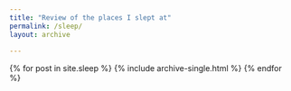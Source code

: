 ```yaml
---
title: "Review of the places I slept at"
permalink: /sleep/
layout: archive
    
---
```


{% for post in site.sleep %}
  {% include archive-single.html %}
{% endfor %}
